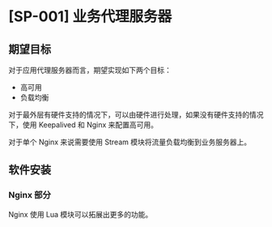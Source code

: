 # [SP-001] 业务代理服务器

## 期望目标

对于应用代理服务器而言，期望实现如下两个目标：

- 高可用
- 负载均衡

对于最外层有硬件支持的情况下，可以由硬件进行处理，如果没有硬件支持的情况下，使用 Keepalived 和 Nginx 来配置高可用。

对于单个 Nginx 来说需要使用 Stream 模块将流量负载均衡到业务服务器上。

## 软件安装

### Nginx 部分

Nginx 使用 Lua 模块可以拓展出更多的功能。

